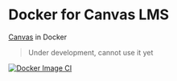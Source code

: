 # Docker for Canvas LMS

[Canvas](https://github.com/instructure/canvas-lms/tree/master) in Docker

> Under development, cannot use it yet

[![Docker Image CI](https://github.com/beohoang98/canvas-lms-docker/actions/workflows/docker-image.yml/badge.svg)](https://github.com/beohoang98/canvas-lms-docker/actions/workflows/docker-image.yml)
